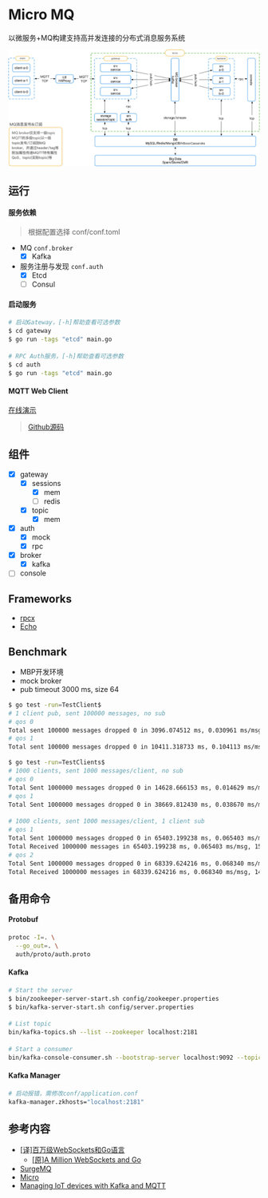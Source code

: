 # Micro MQ
以微服务+MQ构建支持高并发连接的分布式消息服务系统

![micro-mq](/doc/img/architecture.jpg "micro-mq")

## 运行
#### 服务依赖
> 根据配置选择 conf/conf.toml
- MQ `conf.broker`
    - [x] Kafka 
- 服务注册与发现 `conf.auth`
    - [x] Etcd
    - [ ] Consul
    
#### 启动服务
```bash
# 启动Gateway，[-h]帮助查看可选参数
$ cd gateway
$ go run -tags "etcd" main.go

# RPC Auth服务，[-h]帮助查看可选参数
$ cd auth
$ go run -tags "etcd" main.go


```

#### MQTT Web Client
[在线演示](http://mqtt-client.hbchen.com/)
> [Github源码](https://github.com/hb-chen/hivemq-mqtt-web-client)

## 组件
- [x] gateway
    - [x] sessions
        - [x] mem
        - [ ] redis
    - [x] topic
        - [x] mem
- [x] auth
    - [x] mock
    - [x] rpc
- [x] broker
    - [x] kafka
- [ ] console

## Frameworks
- [rpcx](https://github.com/smallnest/rpcx)
- [Echo](https://github.com/labstack/echo)

## Benchmark
- MBP开发环境
- mock broker
- pub timeout 3000 ms, size 64
```bash
$ go test -run=TestClient$
# 1 client pub, sent 100000 messages, no sub
# qos 0
Total sent 100000 messages dropped 0 in 3096.074512 ms, 0.030961 ms/msg, 32298 msgs/sec
# qos 1
Total sent 100000 messages dropped 0 in 10411.318733 ms, 0.104113 ms/msg, 9604 msgs/sec
```
```bash
$ go test -run=TestClients$
# 1000 clients, sent 1000 messages/client, no sub
# qos 0
Total Sent 1000000 messages dropped 0 in 14628.666153 ms, 0.014629 ms/msg, 68358 msgs/sec
# qos 1
Total Sent 1000000 messages dropped 0 in 38669.812430 ms, 0.038670 ms/msg, 25859 msgs/sec

# 1000 clients, sent 1000 messages/client, 1 client sub
# qos 1
Total Sent 1000000 messages dropped 0 in 65403.199238 ms, 0.065403 ms/msg, 15289 msgs/sec
Total Received 1000000 messages in 65403.199238 ms, 0.065403 ms/msg, 15289 msgs/sec
# qos 2
Total Sent 1000000 messages dropped 0 in 68339.624216 ms, 0.068340 ms/msg, 14632 msgs/sec
Total Received 1000000 messages in 68339.624216 ms, 0.068340 ms/msg, 14632 msgs/sec
```

## 备用命令
#### Protobuf
```bash
protoc -I=. \
  --go_out=. \
  auth/proto/auth.proto
```
#### Kafka
```bash
# Start the server
$ bin/zookeeper-server-start.sh config/zookeeper.properties
$ bin/kafka-server-start.sh config/server.properties

# List topic
bin/kafka-topics.sh --list --zookeeper localhost:2181

# Start a consumer
bin/kafka-console-consumer.sh --bootstrap-server localhost:9092 --topic topic --from-beginning
```
#### Kafka Manager
```bash
# 启动报错，需修改conf/application.conf
kafka-manager.zkhosts="localhost:2181"
```

## 参考内容
- [[译]百万级WebSockets和Go语言](http://xiecode.cn/post/cn_06_a_million_websockets_and_go/)
    - [[原]A Million WebSockets and Go](https://medium.freecodecamp.org/million-websockets-and-go-cc58418460bb)
- [SurgeMQ](https://github.com/surgemq/surgemq)
- [Micro](http://github.com/micro)
- [Managing IoT devices with Kafka and MQTT](https://www.ibm.com/blogs/bluemix/2017/01/managing-iot-devices-with-kafka-and-mqtt/)